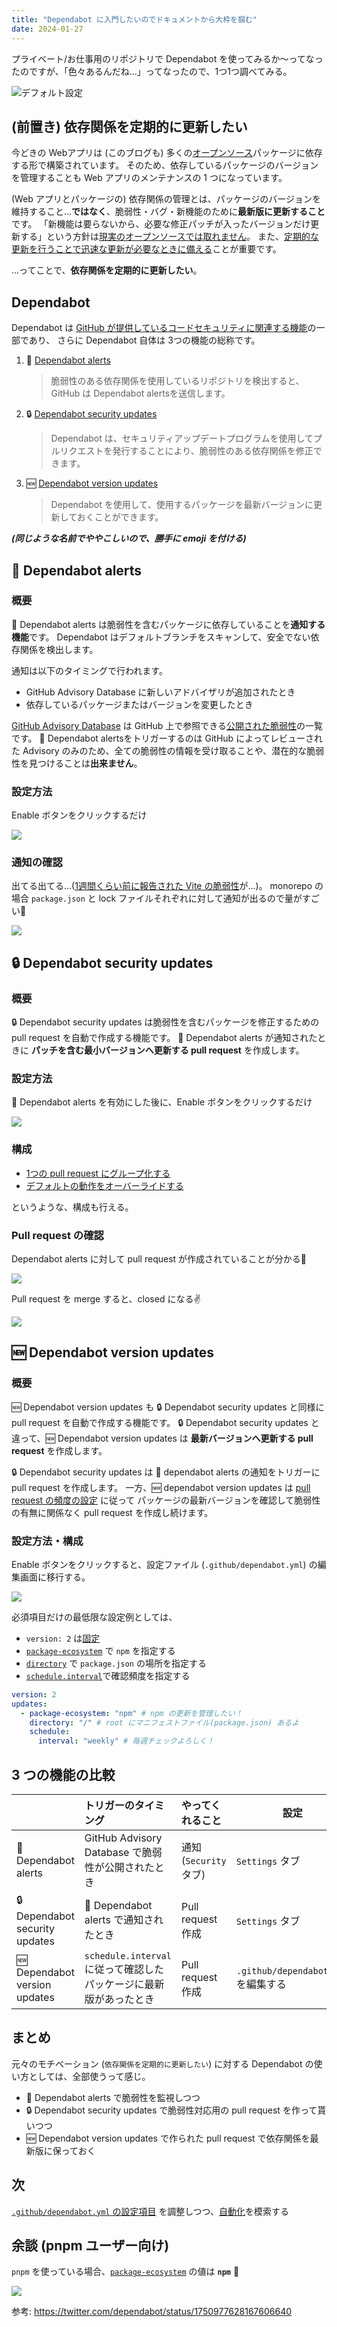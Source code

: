```yaml
---
title: "Dependabot に入門したいのでドキュメントから大枠を掴む"
date: 2024-01-27
---
```


プライベート/お仕事用のリポジトリで Dependabot を使ってみるか〜ってなったのですが、「色々あるんだね...」ってなったので、1つ1つ調べてみる。

![デフォルト設定](./assets/github-dependabot-introduction/dependabot-default-configs.jpg)

## (前置き) 依存関係を定期的に更新したい

今どきの Webアプリは (このブログも) 多くの[オープンソース](https://ja.wikipedia.org/wiki/%E3%82%AA%E3%83%BC%E3%83%97%E3%83%B3%E3%82%BD%E3%83%BC%E3%82%B9)パッケージに依存する形で構築されています。
そのため、依存しているパッケージのバージョンを管理することも Web アプリのメンテナンスの 1 つになっています。

(Web アプリとパッケージの) 依存関係の管理とは、パッケージのバージョンを維持すること...**ではなく**、脆弱性・バグ・新機能のために**最新版に更新すること**です。
「新機能は要らないから、必要な修正パッチが入ったバージョンだけ更新する」という方針は[現実のオープンソースでは取れません](https://docs.renovatebot.com/dependency-pinning/#tilde-vs-caret)。
また、[定期的な更新を行うことで迅速な更新が必要なときに備える](<](https://docs.renovatebot.com/upgrade-best-practices/#why-updating-often-is-easier-faster-and-safer)>)ことが重要です。

...ってことで、**依存関係を定期的に更新したい**。

## Dependabot

Dependabot は [GitHub が提供しているコードセキュリティに関連する機能](https://docs.github.com/ja/code-security)の一部であり、
さらに Dependabot 自体は 3つの機能の総称です。

1. 📣 [Dependabot alerts](https://docs.github.com/ja/code-security/dependabot/dependabot-alerts/about-dependabot-alerts)

   > 脆弱性のある依存関係を使用しているリポジトリを検出すると、GitHub は Dependabot alertsを送信します。

2. 🔒 [Dependabot security updates](https://docs.github.com/ja/code-security/dependabot/dependabot-security-updates/about-dependabot-security-updates)

   > Dependabot は、セキュリティアップデートプログラムを使用してプルリクエストを発行することにより、脆弱性のある依存関係を修正できます。

3. 🆕 [Dependabot version updates](https://docs.github.com/ja/code-security/dependabot/dependabot-version-updates/about-dependabot-version-updates)

   > Dependabot を使用して、使用するパッケージを最新バージョンに更新しておくことができます。

**_(同じような名前でややこしいので、勝手に emoji を付ける)_**

## 📣 Dependabot alerts

### 概要

📣 Dependabot alerts は脆弱性を含むパッケージに依存していることを**通知する機能**です。 Dependabot はデフォルトブランチをスキャンして、安全でない依存関係を検出します。

通知は以下のタイミングで行われます。

- GitHub Advisory Database に新しいアドバイザリが追加されたとき
- 依存しているパッケージまたはバージョンを変更したとき

[GitHub Advisory Database](https://docs.github.com/ja/code-security/security-advisories/working-with-global-security-advisories-from-the-github-advisory-database/about-the-github-advisory-database) は GitHub 上で参照できる[公開された脆弱性](https://docs.github.com/ja/code-security/security-advisories/guidance-on-reporting-and-writing-information-about-vulnerabilities/about-coordinated-disclosure-of-security-vulnerabilities)の一覧です。
📣 Dependabot alertsをトリガーするのは GitHub によってレビューされた Advisory のみのため、全ての脆弱性の情報を受け取ることや、潜在的な脆弱性を見つけることは**出来ません**。

### 設定方法

Enable ボタンをクリックするだけ

![](./assets/github-dependabot-introduction/dependabot-alerts-is-disabled.jpg)

### 通知の確認

出てる出てる...([1週間くらい前に報告された Vite の脆弱性](https://github.com/advisories/GHSA-c24v-8rfc-w8vw)が...)。
monorepo の場合 `package.json` と lock ファイルそれぞれに対して通知が出るので量がすごい🥺

![](./assets/github-dependabot-introduction/dependabot-alerts-result.jpg)

## 🔒 Dependabot security updates

### 概要

🔒 Dependabot security updates は脆弱性を含むパッケージを修正するための pull request を自動で作成する機能です。
📣 Dependabot alerts が通知されたときに **パッチを含む最小バージョンへ更新する pull request** を作成します。

### 設定方法

📣 Dependabot alerts を有効にした後に、Enable ボタンをクリックするだけ

![](./assets/github-dependabot-introduction/dependabot-security-updates-is-disabled.jpg)

### 構成

- [1つの pull request にグループ化する](https://docs.github.com/en/code-security/dependabot/dependabot-security-updates/configuring-dependabot-security-updates#grouping-dependabot-security-updates-into-a-single-pull-request)
- [デフォルトの動作をオーバーライドする](https://docs.github.com/en/code-security/dependabot/dependabot-security-updates/configuring-dependabot-security-updates#overriding-the-default-behavior-with-a-configuration-file)

というような、構成も行える。

### Pull request の確認

Dependabot alerts に対して pull request が作成されていることが分かる🥳

![](./assets/github-dependabot-introduction/dependabot-security-updates-result-opened.jpg)

Pull request を merge すると、closed になる✌️

![](./assets/github-dependabot-introduction/dependabot-security-updates-result-closed.jpg)

## 🆕 Dependabot version updates

### 概要

🆕 Dependabot version updates も 🔒 Dependabot security updates と同様に pull request を自動で作成する機能です。
🔒 Dependabot security updates と違って、🆕 Dependabot version updates は **最新バージョンへ更新する pull request** を作成します。

🔒 Dependabot security updates は 📣 dependabot alerts の通知をトリガーに pull request を作成します。
一方、🆕 dependabot version updates は [pull request の頻度の設定](https://docs.github.com/ja/code-security/dependabot/dependabot-version-updates/about-dependabot-version-updates#frequency-of-dependabot-pull-requests) に従って
パッケージの最新バージョンを確認して脆弱性の有無に関係なく pull request を作成し続けます。

### 設定方法・構成

Enable ボタンをクリックすると、設定ファイル (`.github/dependabot.yml`) の編集画面に移行する。

![](./assets/github-dependabot-introduction/dependabot-version-updates-is-disabled.jpg)

必須項目だけの最低限な設定例としては、

- `version: 2` は[固定](https://docs.github.com/en/code-security/dependabot/dependabot-version-updates/configuration-options-for-the-dependabot.yml-file#about-the-dependabotyml-file)
- [`package-ecosystem`](https://docs.github.com/en/code-security/dependabot/dependabot-version-updates/configuration-options-for-the-dependabot.yml-file#package-ecosystem) で `npm` を指定する
- [`directory`](https://docs.github.com/en/code-security/dependabot/dependabot-version-updates/configuration-options-for-the-dependabot.yml-file#directory) で `package.json` の場所を指定する
- [`schedule.interval`](https://docs.github.com/en/code-security/dependabot/dependabot-version-updates/configuration-options-for-the-dependabot.yml-file#scheduleinterval)で確認頻度を指定する

```yaml
version: 2
updates:
  - package-ecosystem: "npm" # npm の更新を管理したい！
    directory: "/" # root にマニフェストファイル(package.json) あるよ
    schedule:
      interval: "weekly" # 毎週チェックよろしく！
```

## 3 つの機能の比較

|                                | トリガーのタイミング                                               | やってくれること       | 設定                                |
| :----------------------------- | :----------------------------------------------------------------- | :--------------------- | ----------------------------------- |
| 📣 Dependabot alerts           | GitHub Advisory Database で脆弱性が公開されたとき                  | 通知 (`Security` タブ) | `Settings` タブ                     |
| 🔒 Dependabot security updates | 📣 Dependabot alerts で通知されたとき                              | Pull request 作成      | `Settings` タブ                     |
| 🆕 Dependabot version updates  | `schedule.interval` に従って確認したパッケージに最新版があったとき | Pull request 作成      | `.github/dependabot.yml` を編集する |

## まとめ

元々のモチベーション (`依存関係を定期的に更新したい`) に対する Dependabot の使い方としては、全部使うって感じ。

- 📣 Dependabot alerts で脆弱性を監視しつつ
- 🔒 Dependabot security updates で脆弱性対応用の pull request を作って貰いつつ
- 🆕 Dependabot version updates で作られた pull request で依存関係を最新版に保っておく

## 次

[`.github/dependabot.yml` の設定項目](https://docs.github.com/ja/code-security/dependabot/dependabot-version-updates/configuration-options-for-the-dependabot.yml-file) を調整しつつ、[自動化](https://docs.github.com/ja/code-security/dependabot/working-with-dependabot/automating-dependabot-with-github-actions)を模索する

## 余談 (pnpm ユーザー向け)

`pnpm` を使っている場合、[`package-ecosystem`](https://docs.github.com/en/code-security/dependabot/dependabot-version-updates/configuration-options-for-the-dependabot.yml-file#package-ecosystem) の値は **`npm`** 🥳

![](./assets/github-dependabot-introduction/npm-for-pnpm.jpg)

参考: https://twitter.com/dependabot/status/1750977628167606640
